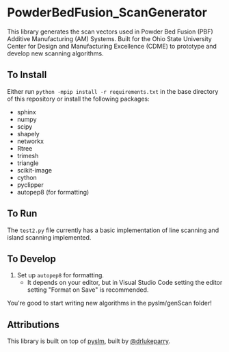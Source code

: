 # PowderBedFusion_ScanGenerator

This library generates the scan vectors used in Powder Bed Fusion (PBF) Additive Manufacturing (AM) Systems. Built for the Ohio State University Center for Design and Manufacturing Excellence (CDME) to prototype and develop new scanning algorithms.

## To Install

Either run `python -mpip install -r requirements.txt` in the base directory of this repository or install the following packages:

- sphinx
- numpy
- scipy
- shapely
- networkx
- Rtree
- trimesh
- triangle
- scikit-image
- cython
- pyclipper
- autopep8 (for formatting)

## To Run

The `test2.py` file currently has a basic implementation of line scanning and island scanning implemented.

## To Develop

1. Set up `autopep8` for formatting.
   - It depends on your editor, but in Visual Studio Code setting the editor setting "Format on Save" is recommended.

You're good to start writing new algorithms in the pyslm/genScan folder!

## Attributions

This library is built on top of [pyslm](https://github.com/drlukeparry/pyslm/), built by [@drlukeparry](https://github.com/drlukeparry).
